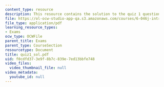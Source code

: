 ```yaml
---
content_type: resource
description: This resource contains the solution to the quiz 1 questions.
file: https://ol-ocw-studio-app-qa.s3.amazonaws.com/courses/6-046j-introduction-to-algorithms-sma-5503-fall-2005/f0cdfd373e9f8b7c839e7ed13bbfe748_quiz1_sol.pdf
file_type: application/pdf
learning_resource_types:
- Exams
ocw_type: OCWFile
parent_title: Exams
parent_type: CourseSection
resourcetype: Document
title: quiz1_sol.pdf
uid: f0cdfd37-3e9f-8b7c-839e-7ed13bbfe748
video_files:
  video_thumbnail_file: null
video_metadata:
  youtube_id: null
---
```


